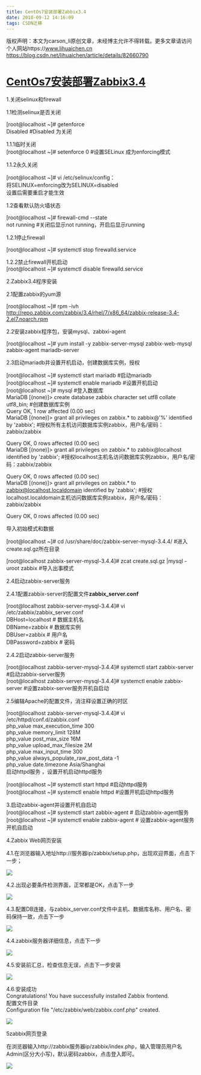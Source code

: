 ```yaml
---
title: CentOs7安装部署Zabbix3.4
date: 2018-09-12 14:16:09
tags: CSDN迁移
---
```

 版权声明：本文为carson_li原创文章，未经博主允许不得转载。更多文章请访问个人网站https://www.lihuaichen.cn https://blog.csdn.net/lihuaichen/article/details/82660790   
  # [CentOs7安装部署Zabbix3.4](https://www.cnblogs.com/momoshouhu/p/8041293.html)

 1.关闭selinux和firewall

 1.1检测selinux是否关闭

 [root@localhost ~]# getenforce   
 Disabled #Disabled 为关闭

 1.1.1临时关闭  
 [root@localhost ~]# setenforce 0 #设置SELinux 成为enforcing模式  
  
 1.1.2永久关闭

 [root@localhost ~]# vi /etc/selinux/config：   
 将SELINUX=enforcing改为SELINUX=disabled   
 设置后需要重启才能生效

 1.2查看默认防火墙状态

 [root@localhost ~]# firewall-cmd --state   
 not running #关闭后显示not running，开启后显示running

 1.2.1停止firewall

 [root@localhost ~]# systemctl stop firewalld.service

 1.2.2禁止firewall开机启动  
 [root@localhost ~]# systemctl disable firewalld.service

 

 2.Zabbix3.4程序安装

 2.1配置zabbix的yum源

 [root@localhost ~]# rpm -ivh http://repo.zabbix.com/zabbix/3.4/rhel/7/x86_64/zabbix-release-3.4-2.el7.noarch.rpm

 2.2安装zabbix程序包，安装mysql、zabbxi-agent

 [root@localhost ~]# yum install -y zabbix-server-mysql zabbix-web-mysql zabbix-agent mariadb-server

 2.3启动mariadb并设置开机启动，创建数据库实例，授权

 [root@localhost ~]# systemctl start mariadb #启动mariadb  
 [root@localhost ~]# systemctl enable mariadb #设置开机启动  
 [root@localhost ~]# mysql #登入数据库  
 MariaDB [(none)]> create database zabbix character set utf8 collate utf8_bin; #创建数据库实例  
 Query OK, 1 row affected (0.00 sec)  
 MariaDB [(none)]> grant all privileges on zabbix.* to zabbix@'%' identified by 'zabbix'; #授权所有主机访问数据库实例zabbix，用户名/密码：zabbix/zabbix

 Query OK, 0 rows affected (0.00 sec)  
 MariaDB [(none)]> grant all privileges on zabbix.* to zabbix@localhost identified by 'zabbix'; #授权localhost主机名访问数据库实例zabbix，用户名/密码：zabbix/zabbix

 Query OK, 0 rows affected (0.00 sec)  
 MariaDB [(none)]> grant all privileges on zabbix.* to zabbix@localhost.localdomain identified by 'zabbix'; #授权localhost.localdomain主机访问数据库实例zabbix，用户名/密码：zabbix/zabbix

 Query OK, 0 rows affected (0.00 sec)

 导入初始模式和数据

 [root@localhost ~]# cd /usr/share/doc/zabbix-server-mysql-3.4.4/ #进入create.sql.gz所在目录

 [root@localhost zabbix-server-mysql-3.4.4]# zcat create.sql.gz |mysql -uroot zabbix #导入出事模式

 2.4启动zabbix-server服务

 2.4.1配置zabbix-server的配置文件**zabbix_server.conf**

 [root@localhost zabbix-server-mysql-3.4.4]# vi /etc/zabbix/zabbix_server.conf  
 DBHost=localhost # 数据主机名  
 DBName=zabbix # 数据库实例  
 DBUser=zabbix # 用户名  
 DBPassword=zabbix # 密码

 2.4.2启动zabbix-server服务

 [root@localhost zabbix-server-mysql-3.4.4]# systemctl start zabbix-server #启动zabbix-server服务  
 [root@localhost zabbix-server-mysql-3.4.4]# systemctl enable zabbix-server #设置zabbix-server服务开机自启动

 2.5编辑Apache的配置文件，消注释设置正确的时区

 [root@localhost zabbix-server-mysql-3.4.4]# vi /etc/httpd/conf.d/zabbix.conf  
 php_value max_execution_time 300  
 php_value memory_limit 128M  
 php_value post_max_size 16M  
 php_value upload_max_filesize 2M  
 php_value max_input_time 300  
 php_value always_populate_raw_post_data -1  
 php_value date.timezone Asia/Shanghai  
 启动httpd服务 ，设置开机启动httpd服务

 [root@localhost ~]# systemctl start httpd #启动httpd服务   
 [root@localhost ~]# systemctl enable httpd #设置开机启动httpd服务

 3.启动zabbix-agent并设置开机自启动  
 [root@localhost ~]# systemctl start zabbix-agent # 启动zabbix-agent服务  
 [root@localhost ~]# systemctl enable zabbix-agent # 设置zabbix-agent服务开机自启动

 4.Zabbix Web网页安装

 4.1.在浏览器输入地址http://服务器ip/zabbix/setup.php，出现欢迎界面，点击下一步；

 ![](https://images2017.cnblogs.com/blog/1233859/201712/1233859-20171217213026686-151102678.png)

 4.2.出现必要条件检测界面，正常都是OK，点击下一步

 ![](https://images2017.cnblogs.com/blog/1233859/201712/1233859-20171217213205139-1899743373.png)

 4.3.配置DB连接，与zabbix_server.conf文件中主机、数据库名称、用户名、密码保持一致，点击下一步

 ![](https://images2017.cnblogs.com/blog/1233859/201712/1233859-20171217213258514-1230390480.png)

 4.4.zabbix服务器详细信息，点击下一步

 ![](https://images2017.cnblogs.com/blog/1233859/201712/1233859-20171217213646014-795515588.png)

 4.5.安装前汇总，检查信息无误，点击下一步安装

 ![](https://images2017.cnblogs.com/blog/1233859/201712/1233859-20171217213751952-1776622547.png)

 4.6.安装成功  
 Congratulations! You have successfully installed Zabbix frontend.  
 配置文件目录  
 Configuration file "/etc/zabbix/web/zabbix.conf.php" created.

 ![](https://images2017.cnblogs.com/blog/1233859/201712/1233859-20171217214003233-2005702185.png)

 5zabbix网页登录

 在浏览器输入http://zabbix服务器ip/zabbix/index.php，输入管理员用户名Admin(区分大小写)，默认密码zabbix，点击登入即可。

 ![](https://images2017.cnblogs.com/blog/1233859/201712/1233859-20171217214717577-2065585483.png)

   
 